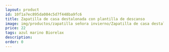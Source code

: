 ```yaml
---
layout: product
id: 10f1a7ec895da084c5d7f448ba9fc6
title: Zapatilla de casa destalonada con plantilla de descanso
image: img/productos/zapatilla señora invierno/Zapatilla de casa destalonada con plantilla de descanso=22=azul marino Biorelax.webp
price: 22
tags: azul marino Biorelax
description: 
order: 0
---
```

